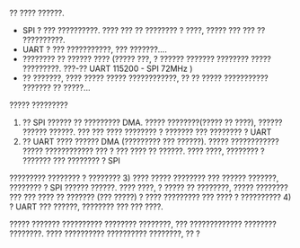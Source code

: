 ?? ???? ??????. 
 - SPI ? ??? ??????????. ???? ??? ?? ???????? ? ????, ????? ??? ??? ?? ??????????.
 - UART ? ??? ???????????, ??? ???????....
 - ???????? ?? ?????? ???? (????? ???, ? ?????? ??????? ???????? ????? ?????????. ???-?? UART 115200 - SPI 72MHz )
 - ?? ???????, ???? ????? ????? ????????????, ?? ?? ????? ??????????? ??????? ?? ?????...
 
 ????? ?????????
 1) ?? SPI ?????? ?? ????????? DMA. ????? ????????(????? ?? ????), ?????? ?????? ??????. ??? ??? ???? ???????? ? ??????? ??? ???????? ? UART
 2) ?? UART ???? ?????? DMA (????????? ??? ??????). ????? ???????????? ????? ???????????? ??? ? ??? ???? ?? ??????. ???? ????, ???????? ? ??????? ??? ???????? ? SPI
 
 ????????? ???????? ? ????????
 3) ???? ????? ???????? ??? ?????? ???????, ???????? ? SPI ?????? ??????. ???? ????, ? ????? ?? ????????, ????? ???????? ??? ??? ???? ?? ??????? (??? ?????) ? ???? ????????? ??? ???? ? ?????????? 
 4) ? UART ??? ??????, ???????? ??? ??? ????.
 
 ????? ??????? ?????????? ???????? ????????, ??? ????????????? ???????? ????????. 
 ???? ?????????? ?????????? ????????, ?? ?